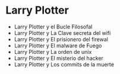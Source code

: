 # Larry Plotter

* Larry Plotter y el Bucle Filosofal
* Larry Plotter y La Clave secreta del wifi
* Larry Plotter y El prisionero del firewal
* Larry Plotter y El malware de Fuego
* Larry Plotter y La orden de unix
* Larry Plotter y El misterio del hacker
* Larry Plotter y Los commits de la muerte


